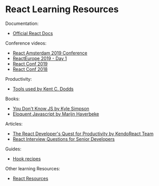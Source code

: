 # React Learning Resources

Documentation:
* [Official React Docs](https://reactjs.org/docs)

Conference videos:
* [React Amsterdam 2019 Conference](https://www.youtube.com/watch?v=tO8qHlr6Wqg&list=PLNBNS7NRGKMHLTeH4qfD3F320GXfj97kc)
* [ReactEurope 2019 - Day 1](https://www.youtube.com/watch?v=u_0ZMiQZr0k&list=PLCC436JpVnK3kcTnPyhcs7QnHK2PKl33D)
* [React Conf 2019](https://www.youtube.com/watch?list=PLPxbbTqCLbGHPxZpw4xj_Wwg8-fdNxJRh&v=QnZHO7QvjaM)
* [React Conf 2018](https://www.youtube.com/watch?list=PLPxbbTqCLbGE5AihOSExAa4wUM-P42EIJ&v=V-QO-KO90iQ)

Productivity:
* [Tools used by Kent C. Dodds](https://kentcdodds.com/uses/)

Books:
* [You Don't Know JS by Kyle Simpson](https://github.com/getify/You-Dont-Know-JS)
* [Eloquent Javascript by Marijn Haverbeke](https://eloquentjavascript.net/)

Articles:
* [The React Developer's Quest for Productivity by KendoReact Team](https://www.telerik.com/kendo-react-ui/react-best-practices-and-productivity-tips/)
* [React Interview Questions for Senior Developers](https://itnext.io/reactjs-interview-questions-for-senior-developers-64618f6a0aca)

Guides:
* [Hook recipes](https://usehooks.com/)

Other learning Resources:
* [React Resources](https://reactresources.com/)
